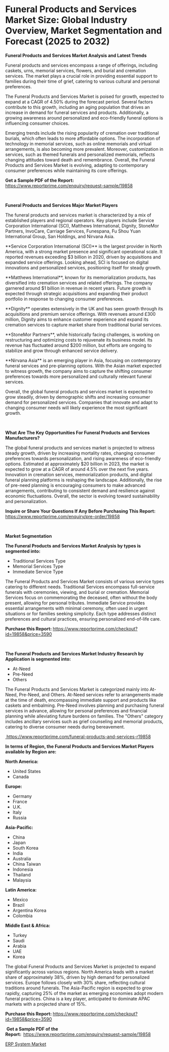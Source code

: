 <p><h1>Funeral Products and Services Market Size: Global Industry Overview, Market Segmentation and Forecast (2025 to 2032)</h1></p><p><strong>Funeral Products and Services Market Analysis and Latest Trends</strong></p>
<p><p>Funeral products and services encompass a range of offerings, including caskets, urns, memorial services, flowers, and burial and cremation services. The market plays a crucial role in providing essential support to families during their time of grief, catering to various cultural and personal preferences.</p><p>The Funeral Products and Services Market is poised for growth, expected to expand at a CAGR of 4.50% during the forecast period. Several factors contribute to this growth, including an aging population that drives an increase in demand for funeral services and products. Additionally, a growing awareness around personalized and eco-friendly funeral options is influencing consumer choices.</p><p>Emerging trends include the rising popularity of cremation over traditional burials, which often leads to more affordable options. The incorporation of technology in memorial services, such as online memorials and virtual arrangements, is also becoming more prevalent. Moreover, customization in services, such as themed funerals and personalized memorials, reflects changing attitudes toward death and remembrance. Overall, the Funeral Products and Services Market is evolving, adapting to contemporary consumer preferences while maintaining its core offerings.</p></p>
<p><strong>Get a Sample PDF of the Report:&nbsp;</strong> <a href="https://www.reportprime.com/enquiry/request-sample/19858?utm_campaign=3013&utm_medium=2&utm_source=Github&utm_content=ia&utm_term=20032025&utm_id=funeral-products-and-services">https://www.reportprime.com/enquiry/request-sample/19858</a></p>
<p>&nbsp;</p>
<p><strong>Funeral Products and Services Major Market Players</strong></p>
<p><p>The funeral products and services market is characterized by a mix of established players and regional operators. Key players include Service Corporation International (SCI), Matthews International, Dignity, StoneMor Partners, InvoCare, Carriage Services, Funespana, Fu Shou Yuan International Group, San Holdings, and Nirvana Asia.</p><p>**Service Corporation International (SCI)** is the largest provider in North America, with a strong market presence and significant operational scale. It reported revenues exceeding $3 billion in 2020, driven by acquisitions and expanded service offerings. Looking ahead, SCI is focused on digital innovations and personalized services, positioning itself for steady growth.</p><p>**Matthews International**, known for its memorialization products, has diversified into cremation services and related offerings. The company garnered around $1 billion in revenue in recent years. Future growth is expected through strategic acquisitions and expanding their product portfolio in response to changing consumer preferences.</p><p>**Dignity** operates extensively in the UK and has seen growth through its acquisitions and premium service offerings. With revenues around £300 million, Dignity aims to enhance customer experience and expand its cremation services to capture market share from traditional burial services.</p><p>**StoneMor Partners**, while historically facing challenges, is working on restructuring and optimizing costs to rejuvenate its business model. Its revenue has fluctuated around $200 million, but efforts are ongoing to stabilize and grow through enhanced service delivery.</p><p>**Nirvana Asia** is an emerging player in Asia, focusing on contemporary funeral services and pre-planning options. With the Asian market expected to witness growth, the company aims to capture the shifting consumer preferences towards more personalized and culturally relevant funeral services.</p><p>Overall, the global funeral products and services market is expected to grow steadily, driven by demographic shifts and increasing consumer demand for personalized services. Companies that innovate and adapt to changing consumer needs will likely experience the most significant growth.</p></p>
<p>&nbsp;</p>
<p><strong>What Are The Key Opportunities For Funeral Products and Services Manufacturers?</strong></p>
<p><p>The global funeral products and services market is projected to witness steady growth, driven by increasing mortality rates, changing consumer preferences towards personalization, and rising awareness of eco-friendly options. Estimated at approximately $20 billion in 2023, the market is expected to grow at a CAGR of around 4.5% over the next five years. Innovation in cremation services, memorialization products, and digital funeral planning platforms is reshaping the landscape. Additionally, the rise of pre-need planning is encouraging consumers to make advanced arrangements, contributing to consistent demand and resilience against economic fluctuations.  Overall, the sector is evolving toward sustainability and personalization.</p></p>
<p><strong>Inquire or Share Your Questions If Any Before Purchasing This Report:</strong> <a href="https://www.reportprime.com/enquiry/pre-order/19858?utm_campaign=3013&utm_medium=2&utm_source=Github&utm_content=ia&utm_term=20032025&utm_id=funeral-products-and-services">https://www.reportprime.com/enquiry/pre-order/19858</a></p>
<p>&nbsp;</p>
<p><strong>Market Segmentation</strong></p>
<p><strong>The Funeral Products and Services Market Analysis by types is segmented into:</strong></p>
<p><ul><li>Traditional Services Type</li><li>Memorial Services Type</li><li>Immediate Service Type</li></ul></p>
<p><p>The Funeral Products and Services Market consists of various service types catering to different needs. Traditional Services encompass full-service funerals with ceremonies, viewing, and burial or cremation. Memorial Services focus on commemorating the deceased, often without the body present, allowing for personal tributes. Immediate Service provides essential arrangements with minimal ceremony, often used in urgent situations or for families seeking simplicity. Each type addresses distinct preferences and cultural practices, ensuring personalized end-of-life care.</p></p>
<p><strong>Purchase this Report:&nbsp;</strong><a href="https://www.reportprime.com/checkout?id=19858&price=3590&utm_campaign=3013&utm_medium=2&utm_source=Github&utm_content=ia&utm_term=20032025&utm_id=funeral-products-and-services">https://www.reportprime.com/checkout?id=19858&price=3590</a></p>
<p>&nbsp;</p>
<p><strong>The Funeral Products and Services Market Industry Research by Application is segmented into:</strong></p>
<p><ul><li>At-Need</li><li>Pre-Need</li><li>Others</li></ul></p>
<p><p>The Funeral Products and Services Market is categorized mainly into At-Need, Pre-Need, and Others. At-Need services refer to arrangements made at the time of death, encompassing immediate support and products like caskets and embalming. Pre-Need involves planning and purchasing funeral services in advance, allowing for personal preferences and financial planning while alleviating future burdens on families. The "Others" category includes ancillary services such as grief counseling and memorial products, catering to diverse consumer needs during bereavement.</p></p>
<p><a href="https://www.reportprime.com/funeral-products-and-services-r19858?utm_campaign=3013&utm_medium=2&utm_source=Github&utm_content=ia&utm_term=20032025&utm_id=funeral-products-and-services">&nbsp;https://www.reportprime.com/funeral-products-and-services-r19858</a></p>
<p><strong>In terms of Region, the Funeral Products and Services Market Players available by Region are:</strong></p>
<p>
    <p> <strong> North America: </strong>
        <ul>
            <li>United States</li>
            <li>Canada</li>
        </ul>
        </p> 
    <p> <strong> Europe: </strong>
        <ul>
            <li>Germany</li>
            <li>France</li>
            <li>U.K.</li>
            <li>Italy</li>
            <li>Russia</li>
        </ul>
        </p> 
    <p> <strong> Asia-Pacific: </strong>
        <ul>
            <li>China</li>
            <li>Japan</li>
            <li>South Korea</li>
            <li>India</li>
            <li>Australia</li>
            <li>China Taiwan</li>
            <li>Indonesia</li>
            <li>Thailand</li>
            <li>Malaysia</li>
        </ul>
        </p> 
    <p> <strong> Latin America: </strong>
        <ul>
            <li>Mexico</li>
            <li>Brazil</li>
            <li>Argentina Korea</li>
            <li>Colombia</li>
        </ul>
        </p> 
    <p> <strong> Middle East & Africa: </strong>
        <ul>
            <li>Turkey</li>
            <li>Saudi</li>
            <li>Arabia</li>
            <li>UAE</li>
            <li>Korea</li>
        </ul>
    </p>
    </p>
<p><p>The global Funeral Products and Services Market is projected to expand significantly across various regions. North America leads with a market share of approximately 38%, driven by high demand for personalized services. Europe follows closely with 30% share, reflecting cultural traditions around funerals. The Asia-Pacific region is expected to grow rapidly, capturing 25% of the market as emerging economies adopt modern funeral practices. China is a key player, anticipated to dominate APAC markets with a projected share of 15%.</p></p>
<p><strong>Purchase this Report: </strong><a href="https://www.reportprime.com/checkout?id=19858&price=3590&utm_campaign=3013&utm_medium=2&utm_source=Github&utm_content=ia&utm_term=20032025&utm_id=funeral-products-and-services">https://www.reportprime.com/checkout?id=19858&price=3590</a></p>
<p>&nbsp;<strong>Get a Sample PDF of the Report:&nbsp;&nbsp;</strong><a href="https://www.reportprime.com/enquiry/request-sample/19858?utm_campaign=3013&utm_medium=2&utm_source=Github&utm_content=ia&utm_term=20032025&utm_id=funeral-products-and-services">https://www.reportprime.com/enquiry/request-sample/19858</a></p>
<p><strong></strong></p>
<p><p><a href="https://github.com/scaseiargas/Market-Research-Report-List-1/blob/main/erp-system-market.md?utm_campaign=3013&utm_medium=2&utm_source=Github&utm_content=ia&utm_term=20032025&utm_id=funeral-products-and-services">ERP System Market</a></p></p>
